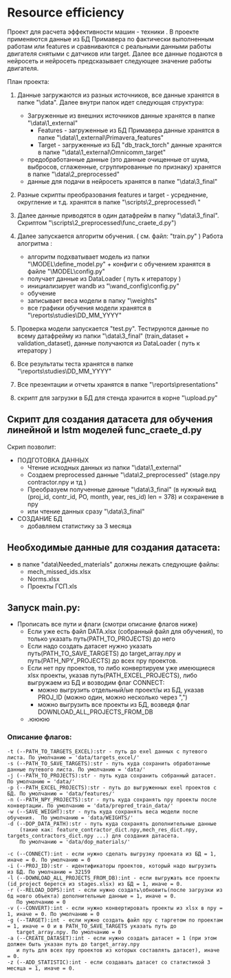 # **Resource efficiency**

Проект для расчета эффективности машин - техники . 
В проекте применяются данные из БД Примавера по фактически выполненным работам или features и сравниваются с реальными данными работы двигателя снятыми с датчиков или target.
Далее все данные подаются в нейросеть и нейросеть предсказывает следующее значение работы двигателя.

План проекта:  
1. Данные загружаются из разных источников, все данные хранятся в папке "\data\". Далее внутри папок идет следующая структура:
	- Загруженные из внешних источников данные хранятся в папке "\data\1_external\"
		+ Features - загруженные из БД Примавера данные хранятся в папке "\data\1_external\Primavera_features\" 
		+ Target - загруженные из БД "db_track_torch" данные хранятся в папке "\data\1_external\Omnicomm_target\"
	- предобработанные данные (это данные очищенные от шума, выбросов, сглаженные, сгруппированные по признаку) хранятся в папке "\data\2_preprocessed\"
	- данные для подачи в нейросеть хранятся в папке "\data\3_final\"
	
1. Разные скрипты преобразования features и target - усреднение, округление и т.д. хранятся в папке  "\scripts\2_preprocessed\ "	
1. Далее данные приводятся в один датафрейм в папку "\data\3_final\". Скриптом "\scripts\2_preprocessed\func_craete_d.py")
1. Далее запускается алгоритм обучения. ( см. файл: "train.py" ) Работа алогритма : 
	- алгоритм подхватывает модель из папки "\MODEL\define_model.py" + конфиги с обучением хранятся в файле "\MODEL\config.py"
	- получает данные из DataLoader ( путь к итератору ) 
	- инициализирует wandb из "\wand_config\config.py"
	- обучение
	- записывает веса модели в папку  "\weights"
	- все графики обучения модели хранятся в "\reports\studies\DD_MM_YYYY\" 
	
1. Проверка модели запускается "test.py". Тестируются данные по всему датафрейму из папки "\data\3_final\" (train_dataset + validation_dataset), данные получаются из  DataLoader ( путь к итератору ) 
1. Все результаты теста хранятся в папке "\reports\studies\DD_MM_YYYY\"
1. Все презентации и отчеты хранятся в папке "\reports\presentations\"
1. скрипт для загрузки в БД для стенда хранится в корне "\upload.py"




## Скрипт для создания датасета для обучения линейной и lstm моделей func_craete_d.py
Скрип позволит:
* ПОДГОТОВКА ДАННЫХ
    -  Чтение исходных данных из папки "\data\1_external\"
    -  Создаем preprocessed данные "\data\2_preprocessed\" (stage.npy contractor.npy и тд )
    -  Преобразуем полученные данные "\data\3_final\" (в нужный вид (proj_id, contr_id, PO, month, year, res_id) len = 378) и сохранение в npy 
	+ или чтение данных сразу "\data\3_final\"
* СОЗДАНИЕ БД
    -  добавляем статистику за 3 месяца

## Необходимые данные для создания датасета:
* в папке "data\Needed_materials" должны лежать следующие файлы:
    - mech_missed_ids.xlsx
    - Norms.xlsx
    - Проекты ГСП.xls

## Запуск main.py:
- Прописать все пути и флаги (смотри описание флагов ниже)
    - Если уже есть файл DATA.xlsx (собранный файл для обучения), то только указать путь(PATH_TO_PROJECTS) до него
    - Если надо создать датасет нужно указать путь(PATH_TO_SAVE_TARGETS) до target_array.npy и путь(PATH_NPY_PROJECTS) до всех npy проектов.
    - Если нет npy проектов, то либо конвертируем уже имеющиеся xlsx проекты, указав путь(PATH_EXCEL_PROJECTS), либо выгружаем из БД и возводим флаг CONNECT:
        - можно выгрузить отдельный/ые проект/ы из БД, указав PROJ_ID (можно один, можно несколько через ",")
        - можно выгрузить все проекты из БД, возведя флаг DOWNLOAD_ALL_PROJECTS_FROM_DB
    - .юююю

### Описание флагов:
    -t (--PATH_TO_TARGETS_EXCEL):str - путь до exel данных с путевого листа. По умолчанию = 'data/targets_excel/'
    -s (--PATH_TO_SAVE_TARGETS):str - путь куда сохранить обработанные данные путевого листа. По умолчанию = 'data/'
    -j (--PATH_TO_PROJECTS):str - путь куда сохранить собранный датасет. По умолчанию = 'data/'
    -p (--PATH_EXCEL_PROJECTS):str - путь до выгруженных exel проектов с БД. По умолчанию = 'data/features/'
    -n (--PATH_NPY_PROJECTS):str - путь куда сохранять npy проекты после конвертации. По умолчанию = 'data/prepred_train_data/'
    -w (--SAVE_WEIGHT):str - путь куда сохранять веса модели после обучения.  По умолчанию = 'data/WEIGHTS/'
    -d (--DOP_DATA_PATH):str - путь куда сохранять дополнительные данные 
        (такие как: feature_contractor_dict.npy,mech_res_dict.npy, targets_contractors_dict.npy ...) для создания датасета. 
        По умолчанию = 'data/dop_materials/'

    -c (--CONNECT):int - если нужно сделать выгрузку проеката из БД = 1, иначе = 0. По умолчанию = 0
    -i (--PROJ_ID):str - идентификаторы проектов, который надо выгрузить из БД. По умолчанию = 32159
    -l (--DOWNLOAD_ALL_PROJECTS_FROM_DB):int - если выгружать все проекты (id_project берется из stages.xlsx) из БД = 1, иначе = 0.
    -r (--RELOAD_DOPS):int - если нужно создать\обновить(после загрузки из бд новго объекта) дополнительные данные = 1, иначе = 0.
       По умолчанию = 0
    -v (--CONVERT):int - если нужно конвертировать проекты из xlsx в npy = 1, иначе = 0. По умолчанию = 0
    -g (--TARGET):int - если нужно создать файл npy с таргетом по проектам = 1, иначе = 0 и в PATH_TO_SAVE_TARGETS указать путь до 
       target_array.npy. По умолчанию = 0
    -a (--CREATE_DATASET):int - если нужно создать датасет = 1 (при этом должен быть указан путь до target_array.npy
       и путь для всех npy проектов из которых составлять датасет), иначе = 0.  
    -z (--ADD_STATISTIC):int - если создавать датасет со статистикой 3 месяца = 1, иначе = 0.
    


    












